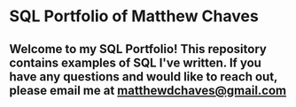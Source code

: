 # SQL Portfolio of Matthew Chaves

## Welcome to my SQL Portfolio! This repository contains examples of SQL I've written. If you have any questions and would like to reach out, please email me at matthewdchaves@gmail.com
